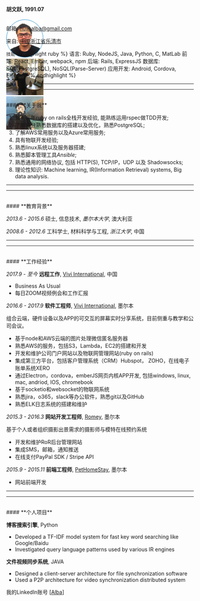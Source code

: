 <div class="col-xs-12">
  <div class="col-xs-6">
    <h4>胡文跃, 1991.07</h4>
  </div>
  <div class="col-xs-6" style="height: 0">
    <div class="slick">
      <div><img src="/assets/images/alba.png" width="100" style="margin:auto"/></div>
      <div><img src="/assets/images/alba2.jpg" width="100" style="margin:auto"/></div>
      <div><img src="/assets/images/alba3.jpg" width="100" style="margin:auto"/></div>
    </div>
  </div>
</div>

邮箱: [huw.alba@gmail.com][email-to]

来自: [中国浙江省乐清市][address-url]

`技能`
{% highlight ruby %}
语言: Ruby, NodeJS, Java, Python, C, MatLab
前端: React, Ember, webpack, npm
后端: Rails, ExpressJS
数据库: SQL(PostgreSQL), NoSQL(Parse-Server)
应用开发: Android, Cordova, Electron
{% endhighlight %}

---
---
<br>
#### **关于我**

1. 具有三年ruby on rails全栈开发经验, 能熟练运用rspec做TDD开发;
2. 了解并且熟悉数据库的搭建以及优化，熟悉PostgreSQL;
3. 了解AWS常用服务以及Azure常用服务;
4. 具有物联开发经验;
5. 熟悉linux系统以及服务器搭建;
6. 熟悉脚本管理工具*Ansible*;
7. 熟悉通用的网络协议, 包括 HTTP(S), TCP/IP，UDP 以及 Shadowsocks;
8. 理论性知识: Machine learning, IR(Information Retrieval) systems, Big data analysis.

---
---
<br>
#### **教育背景**

_2013.6 - 2015.6_ 硕士, 信息技术, *墨尔本大学*, 澳大利亚

_2008.6 - 2012.6_ 工科学士, 材料科学与工程, *浙江大学*, 中国

---
---
<br>
#### **工作经验**

_2017.9 - 至今_ **远程工作**, [Vivi International][vivi-url], 中国

- Business As Usual
- 每日ZOOM视频例会和工作汇报

_2016.6 - 2017.9_ **软件工程师**, [Vivi International][vivi-url], 墨尔本

组合云端，硬件设备以及APP的可交互的屏幕实时分享系统，目前侧重与教学和公司会议。
- 基于node和AWS云端的图片处理微信匿名服务器
- 熟悉AWS的服务，包括S3，Lambda，EC2的搭建和开发
- 开发和维护公司门户网站以及物联网管理网站(ruby on rails)
- 集成第三方平台，包括客户管理系统（CRM）Hubspot， ZOHO，在线电子账单系统XERO
- 通过Electron，cordova，emberJS网页内核APP开发, 包括windows, linux, mac, andriod, IOS, chromebook
- 基于socketio和websocket的物联网系统
- 熟悉jira，o365，slack等办公软件，熟悉git以及GitHub
- 熟悉ELK日志系统的搭建和维护

_2015.3 - 2016.3_ **网站开发工程师**, [Romey][romey-url], 墨尔本

基于个人或者组织摄影出景需求的摄影师与模特在线预约系统
- 开发和维护RoR后台管理网站
- 集成SMS，邮箱，通知推送
- 在线支付PayPal SDK / Stripe API

_2015.9 - 2015.11_ **前端工程师**, [PetHomeStay][pethomestay-url], 墨尔本

- 网站前端开发

---
---
<br>
#### **个人项目**

**博客搜索引擎**, Python

- Developed a TF-IDF model system for fast key word searching like Google/Baidu
- Investigated query language patterns used by various IR engines

**文件视频同步系统**, JAVA

- Designed a client-server architecture for file synchronization software
- Used a P2P architecture for video synchronization distributed system

 我的LinkedIn账号 [[Alba][linkedIn]]

[address-url]:/general/2018/01/08/温州人为什么精于经商致富.html
[email-to]: mailto:huw.alba@gmail.com
[linkedIn]: https://au.linkedin.com/in/alba-hoo
[romey-url]:https://www.romey.co
[pethomestay-url]:https://www.pethomestay.com.au
[vivi-url]:https://www.vivi.io
